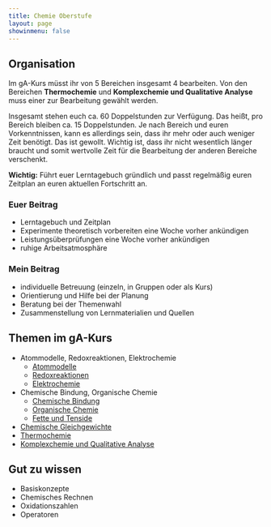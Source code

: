 ```yaml
---
title: Chemie Oberstufe
layout: page
showinmenu: false
---
```


## Organisation

Im gA-Kurs müsst ihr von 5 Bereichen insgesamt 4 bearbeiten. Von den Bereichen **Thermochemie** und **Komplexchemie und Qualitative Analyse** 
muss einer zur Bearbeitung gewählt werden.

Insgesamt stehen euch ca. 60 Doppelstunden zur Verfügung. Das heißt, pro Bereich bleiben ca. 15 Doppelstunden. Je nach Bereich und euren Vorkenntnissen, kann es 
allerdings sein, dass ihr mehr oder auch weniger Zeit benötigt. Das ist gewollt. Wichtig ist, dass ihr nicht wesentlich länger braucht und somit wertvolle Zeit
für die Bearbeitung der anderen Bereiche verschenkt.

**Wichtig:** Führt euer Lerntagebuch gründlich und passt regelmäßig euren Zeitplan an euren aktuellen Fortschritt an.

### Euer Beitrag

- Lerntagebuch und Zeitplan
- Experimente theoretisch vorbereiten eine Woche vorher ankündigen
- Leistungsüberprüfungen eine Woche vorher ankündigen
- ruhige Arbeitsatmosphäre

### Mein Beitrag

- individuelle Betreuung (einzeln, in Gruppen oder als Kurs)
- Orientierung und Hilfe bei der Planung
- Beratung bei der Themenwahl
- Zusammenstellung von Lernmaterialien und Quellen


## Themen im gA-Kurs

- Atommodelle, Redoxreaktionen, Elektrochemie
	- [Atommodelle](themen/atommodelle)
	- [Redoxreaktionen](themen/redoxreaktionen)
	- [Elektrochemie](themen/elektrochemie)
- Chemische Bindung, Organische Chemie
	- [Chemische Bindung](themen/chemische_bindung)
	- [Organische Chemie](themen/organische_chemie)
	- [Fette und Tenside](themen/fette-und-tenside)
- [Chemische Gleichgewichte](themen/chemische_gleichgewichte)
- [Thermochemie](themen/thermochemie)
- [Komplexchemie und Qualitative Analyse](themen/komplexchemie-und-qualitative_analyse)

## Gut zu wissen

- Basiskonzepte
- Chemisches Rechnen
- Oxidationszahlen
- Operatoren
